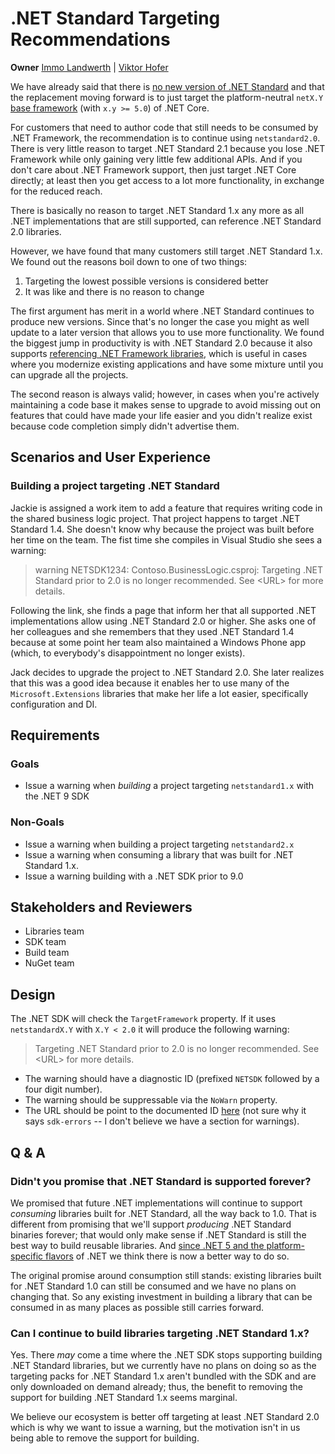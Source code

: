 # .NET Standard Targeting Recommendations

**Owner** [Immo Landwerth](https://github.com/terrajobst) | [Viktor Hofer](https://github.com/ViktorHofer)

We have already said that there is [no new version of .NET
Standard][net-standard-future] and that the replacement moving forward is to
just target the platform-neutral `netX.Y` [base framework][tfm] (with `x.y >=
5.0`) of .NET Core.

For customers that need to author code that still needs to be consumed by .NET
Framework, the recommendation is to continue using `netstandard2.0`. There is
very little reason to target .NET Standard 2.1 because you lose .NET Framework
while only gaining very little few additional APIs. And if you don't care about
.NET Framework support, then just target .NET Core directly; at least then you
get access to a lot more functionality, in exchange for the reduced reach.

There is basically no reason to target .NET Standard 1.x any more as all .NET
implementations that are still supported, can reference .NET Standard 2.0
libraries.

However, we have found that many customers still target .NET Standard 1.x. We
found out the reasons boil down to one of two things:

1. Targeting the lowest possible versions is considered better
2. It was like and there is no reason to change

The first argument has merit in a world where .NET Standard continues to produce
new versions. Since that's no longer the case you might as well update to a
later version that allows you to use more functionality. We found the biggest
jump in productivity is with .NET Standard 2.0 because it also supports
[referencing .NET Framework libraries][netfx-compate-mode], which is useful in
cases where you modernize existing applications and have some mixture until you
can upgrade all the projects.

The second reason is always valid; however, in cases when you're actively
maintaining a code base it makes sense to upgrade to avoid missing out on
features that could have made your life easier and you didn't realize exist
because code completion simply didn't advertise them.

## Scenarios and User Experience

### Building a project targeting .NET Standard

Jackie is assigned a work item to add a feature that requires writing code in
the shared business logic project. That project happens to target .NET Standard
1.4. She doesn't know why because the project was built before her time on the
team.  The fist time she compiles in Visual Studio she sees a warning:

> warning NETSDK1234: Contoso.BusinessLogic.csproj: Targeting .NET Standard
> prior to 2.0 is no longer recommended. See \<URL\> for more details.

Following the link, she finds a page that inform her that all supported .NET
implementations allow using .NET Standard 2.0 or higher. She asks one of her
colleagues and she remembers that they used .NET Standard 1.4 because at some
point her team also maintained a Windows Phone app (which, to everybody's
disappointment no longer exists).

Jack decides to upgrade the project to .NET Standard 2.0. She later realizes
that this was a good idea because it enables her to use many of the
`Microsoft.Extensions` libraries that make her life a lot easier, specifically
configuration and DI.

## Requirements

### Goals

* Issue a warning when *building* a project targeting `netstandard1.x` with the
  .NET 9 SDK

### Non-Goals

* Issue a warning when building a project targeting `netstandard2.x`
* Issue a warning when consuming a library that was built for .NET Standard 1.x.
* Issue a warning building with a .NET SDK prior to 9.0

## Stakeholders and Reviewers

* Libraries team
* SDK team
* Build team
* NuGet team

## Design

The .NET SDK will check the `TargetFramework` property. If it uses
`netstandardX.Y` with `X.Y < 2.0` it will produce the following warning:

> Targeting .NET Standard prior to 2.0 is no longer recommended. See \<URL\> for
> more details.

* The warning should have a diagnostic ID (prefixed `NETSDK` followed by a four
  digit number).
* The warning should be suppressable via the `NoWarn` property.
* The URL should be point to the documented ID [here][sdk-errors] (not sure why
  it says `sdk-errors` -- I don't believe we have a section for warnings).

## Q & A

### Didn't you promise that .NET Standard is supported forever?

We promised that future .NET implementations will continue to support
*consuming* libraries built for .NET Standard, all the way back to 1.0. That is
different from promising that we'll support *producing* .NET Standard binaries
forever; that would only make sense if .NET Standard is still the best way to
build reusable libraries. And [since .NET 5 and the platform-specific
flavors][tfm] of .NET we think there is now a better way to do so.

The original promise around consumption still stands: existing libraries built
for .NET Standard 1.0 can still be consumed and we have no plans on changing
that. So any existing investment in building a library that can be consumed in
as many places as possible still carries forward.

### Can I continue to build libraries targeting .NET Standard 1.x?

Yes. There *may* come a time where the .NET SDK stops supporting building .NET
Standard libraries, but we currently have no plans on doing so as the targeting
packs for .NET Standard 1.x aren't bundled with the SDK and are only downloaded
on demand already; thus, the benefit to removing the support for building .NET
Standard 1.x seems marginal.

We believe our ecosystem is better off targeting at least .NET Standard 2.0
which is why we want to issue a warning, but the motivation isn't in us being
able to remove the support for building.

[net-standard-future]: https://devblogs.microsoft.com/dotnet/the-future-of-net-standard/
[tfm]: https://github.com/dotnet/designs/blob/main/accepted/2020/net5/net5.md
[netfx-compate-mode]: https://learn.microsoft.com/en-us/dotnet/core/porting/#net-framework-compatibility-mode
[sdk-errors]: https://learn.microsoft.com/en-us/dotnet/core/tools/sdk-errors/
